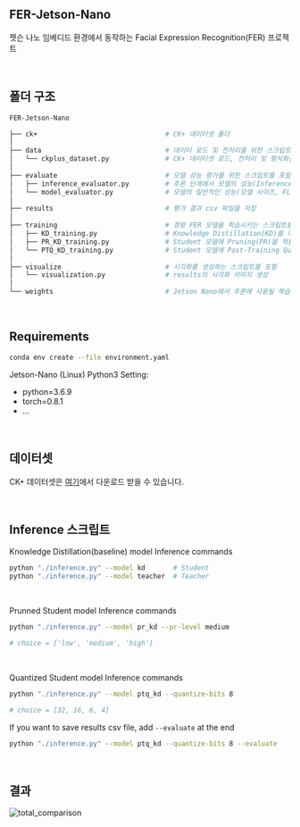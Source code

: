 ## FER-Jetson-Nano
젯슨 나노 임베디드 환경에서 동작하는 Facial Expression Recognition(FER) 프로젝트

<br>

## 폴더 구조
```bash
FER-Jetson-Nano                        

├── ck+                                # CK+ 데이터셋 폴더
│
├── data                               # 데이터 로드 및 전처리를 위한 스크립트를 포함
│   └── ckplus_dataset.py              # CK+ 데이터셋 로드, 전처리 및 형식화를 처리
│
├── evaluate                           # 모델 성능 평가를 위한 스크립트를 포함
│   ├── inference_evaluator.py         # 추론 단계에서 모델의 성능(Inference Time 등)을 평가
│   └── model_evaluator.py             # 모델의 일반적인 성능(모델 사이즈, FLOPs 등)을 평가
│
├── results                            # 평가 결과 csv 파일을 저장
│
├── training                           # 경량 FER 모델을 학습시키는 스크립트를 포함
│   ├── KD_training.py                 # Knowledge Distillation(KD)를 이용한 학습
│   ├── PR_KD_training.py              # Student 모델에 Pruning(PR)을 적용한 학습
│   └── PTQ_KD_training.py             # Student 모델에 Post-Training Quantization(PTQ)을 적용한 학습
│
├── visualize                          # 시각화를 생성하는 스크립트를 포함
│   └── visualization.py               # results의 시각화 이미지 생성
│
└── weights                            # Jetson Nano에서 추론에 사용될 학습된 모델 가중치를 저장

```

<br>

## Requirements
```bash
conda env create --file environment.yaml
```

Jetson-Nano (Linux) Python3 Setting:
- python=3.6.9
- torch=0.8.1
- ...

<br>

## 데이터셋
CK+ 데이터셋은 [여기](https://www.kaggle.com/datasets/shuvoalok/ck-dataset)에서 다운로드 받을 수 있습니다.

<br>

## Inference 스크립트
Knowledge Distillation(baseline) model Inference commands
```bash
python "./inference.py" --model kd       # Student
python "./inference.py" --model teacher  # Teacher
```

<br>

Prunned Student model Inference commands
```bash
python "./inference.py" --model pr_kd --pr-level medium

# choice = ['low', 'medium', 'high']
```

<br>

Quantized Student model Inference commands
```bash
python "./inference.py" --model ptq_kd --quantize-bits 8

# choice = [32, 16, 6, 4]
```

If you want to save results csv file, add `--evaluate` at the end
```bash
python "./inference.py" --model ptq_kd --quantize-bits 8 --evaluate
```

<br>

## 결과
![total_comparison](https://github.com/user-attachments/assets/e3c96b45-5de3-40f5-8417-d50ea8cf4cc9)
